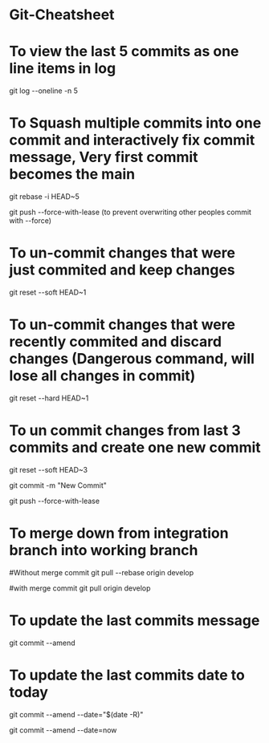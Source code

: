 # Git-Cheatsheet

# To view the last 5 commits as one line items in log
git log --oneline -n 5

# To Squash multiple commits into one commit and interactively fix commit message, Very first commit becomes the main
git rebase -i HEAD~5

git push --force-with-lease   (to prevent overwriting other peoples commit with --force)

# To un-commit changes that were just commited and keep changes
git reset --soft HEAD~1

# To un-commit changes that were recently commited and discard changes (Dangerous command, will lose all changes in commit)
git reset --hard HEAD~1

# To un commit changes from last 3 commits and create one new commit
git reset --soft HEAD~3

git commit -m "New Commit"

git push --force-with-lease

# To merge down from integration branch into working branch
#Without merge commit
git pull --rebase origin develop

#with merge commit
git pull origin develop

# To update the last commits message
git commit --amend

# To update the last commits date to today
git commit --amend --date="$(date -R)"

git commit --amend --date=now
